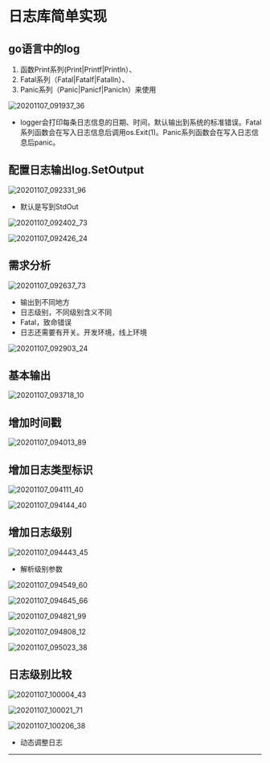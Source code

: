 # 日志库简单实现

## go语言中的log

1. 函数Print系列(Print|Printf|Println）、
2. Fatal系列（Fatal|Fatalf|Fatalln）、
3. Panic系列（Panic|Panicf|Panicln）来使用

![20201107_091937_36](image/20201107_091937_36.png)

* logger会打印每条日志信息的日期、时间，默认输出到系统的标准错误。Fatal系列函数会在写入日志信息后调用os.Exit(1)。Panic系列函数会在写入日志信息后panic。

## 配置日志输出log.SetOutput

![20201107_092331_96](image/20201107_092331_96.png)

* 默认是写到StdOut

![20201107_092402_73](image/20201107_092402_73.png)

![20201107_092426_24](image/20201107_092426_24.png)


## 需求分析

![20201107_092637_73](image/20201107_092637_73.png)

* 输出到不同地方
* 日志级别，不同级别含义不同
* Fatal，致命错误
* 日志还需要有开关。开发环境，线上环境

![20201107_092903_24](image/20201107_092903_24.png)

## 基本输出

![20201107_093718_10](image/20201107_093718_10.png)

## 增加时间戳

![20201107_094013_89](image/20201107_094013_89.png)


## 增加日志类型标识

![20201107_094111_40](image/20201107_094111_40.png)

![20201107_094144_40](image/20201107_094144_40.png)


## 增加日志级别

![20201107_094443_45](image/20201107_094443_45.png)

* 解析级别参数

![20201107_094549_60](image/20201107_094549_60.png)

![20201107_094645_66](image/20201107_094645_66.png)

![20201107_094821_99](image/20201107_094821_99.png)

![20201107_094808_12](image/20201107_094808_12.png)

![20201107_095023_38](image/20201107_095023_38.png)

## 日志级别比较

![20201107_100004_43](image/20201107_100004_43.png)


![20201107_100021_71](image/20201107_100021_71.png)

![20201107_100206_38](image/20201107_100206_38.png)

* 动态调整日志











---
